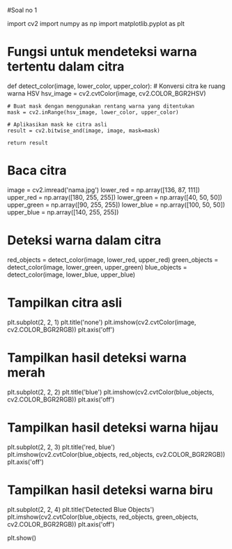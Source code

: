 #Soal no 1

import cv2
import numpy as np
import matplotlib.pyplot as plt
# Fungsi untuk mendeteksi warna tertentu dalam citra
def detect_color(image, lower_color, upper_color):
    # Konversi citra ke ruang warna HSV
    hsv_image = cv2.cvtColor(image, cv2.COLOR_BGR2HSV)
    
    # Buat mask dengan menggunakan rentang warna yang ditentukan
    mask = cv2.inRange(hsv_image, lower_color, upper_color)
    
    # Aplikasikan mask ke citra asli
    result = cv2.bitwise_and(image, image, mask=mask)
    
    return result
# Baca citra
image = cv2.imread('nama.jpg')
lower_red = np.array([136, 87, 111])
upper_red = np.array([180, 255, 255])
lower_green = np.array([40, 50, 50])
upper_green = np.array([90, 255, 255])
lower_blue = np.array([100, 50, 50])
upper_blue = np.array([140, 255, 255])
# Deteksi warna dalam citra
red_objects = detect_color(image, lower_red, upper_red)
green_objects = detect_color(image, lower_green, upper_green)
blue_objects = detect_color(image, lower_blue, upper_blue)
# Tampilkan citra asli
plt.subplot(2, 2, 1)
plt.title('none')
plt.imshow(cv2.cvtColor(image, cv2.COLOR_BGR2RGB))
plt.axis('off')

# Tampilkan hasil deteksi warna merah
plt.subplot(2, 2, 2)
plt.title('blue')
plt.imshow(cv2.cvtColor(blue_objects, cv2.COLOR_BGR2RGB))
plt.axis('off')

# Tampilkan hasil deteksi warna hijau
plt.subplot(2, 2, 3)
plt.title('red, blue')
plt.imshow(cv2.cvtColor(blue_objects, red_objects, cv2.COLOR_BGR2RGB))
plt.axis('off')

# Tampilkan hasil deteksi warna biru
plt.subplot(2, 2, 4)
plt.title('Detected Blue Objects')
plt.imshow(cv2.cvtColor(blue_objects, red_objects, green_objects, cv2.COLOR_BGR2RGB))
plt.axis('off')

plt.show()
